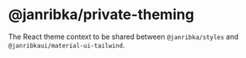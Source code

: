 # @janribka/private-theming

The React theme context to be shared between `@janribka/styles` and `@janribkaui/material-ui-tailwind`.
